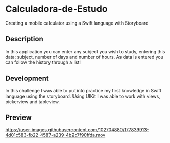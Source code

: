 # Calculadora-de-Estudo
Creating a mobile calculator using a Swift language with Storyboard



<h2> Description </h2>
<p> In this application you can enter any subject you wish to study, entering this data: subject, number of days and number of hours. As data is entered you can follow the history through a list!
</p>

<h2> Development </h2>
<p> In this challenge I was able to put into practice my first knowledge in Swift language using the storyboard. Using UIKit I was able to work with views, pickerview and tableview.
</p>

<h2> Preview </h2>

https://user-images.githubusercontent.com/102704880/177839913-4d01c583-fb22-4587-a239-4b2c7f90ffda.mov



